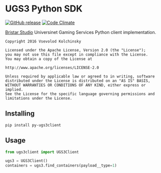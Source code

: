 # UGS3 Python SDK

[![GitHub release](https://img.shields.io/github/release/vsevolod-kolchinsky/py-ugs3client.svg)]() [![Code Climate](https://codeclimate.com/github/vsevolod-kolchinsky/py-ugs3client/badges/gpa.svg)](https://codeclimate.com/github/vsevolod-kolchinsky/py-ugs3client)

[Bristar Studio](http://bristarstudio.com) Universinet Gaming Services Python client implementation.

```
Copyright 2016 Vsevolod Kolchinsky

Licensed under the Apache License, Version 2.0 (the "License");
you may not use this file except in compliance with the License.
You may obtain a copy of the License at

http://www.apache.org/licenses/LICENSE-2.0

Unless required by applicable law or agreed to in writing, software
distributed under the License is distributed on an "AS IS" BASIS,
WITHOUT WARRANTIES OR CONDITIONS OF ANY KIND, either express or implied.
See the License for the specific language governing permissions and
limitations under the License.
```

## Installing

```
pip install py-ugs3client
```

## Usage

```python
from ugs3client import UGS3Client

ugs3 = UGS3Client()
containers = ugs3.find_containers(payload__type=1)

```

   